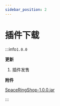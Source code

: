 ```yaml
---
sidebar_position: 2
---
```


# 插件下载

:::info`1.0.0`

**更新**

1. 插件发售

**附件**

[SpaceRingShop-1.0.0.jar](https://www.goodmc.cn/plugin/SpaceRingShop/SpaceRingShop-1.0.0.jar)

:::
